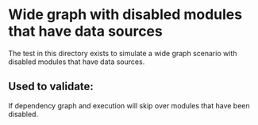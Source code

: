 # Wide graph with disabled modules that have data sources

The test in this directory exists to simulate a wide graph scenario with disabled modules that have data sources.

## Used to validate:

If dependency graph and execution will skip over modules that have been disabled.
